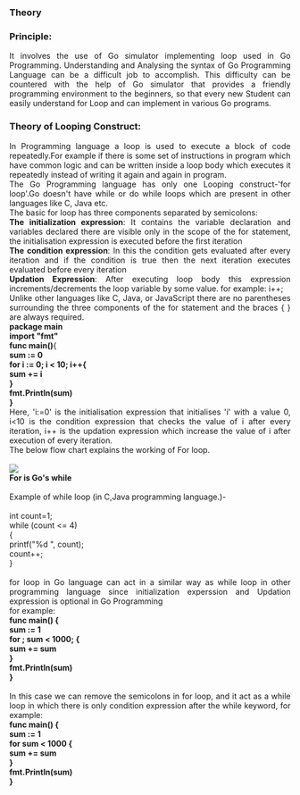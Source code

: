 ### <b>Theory</b>
 <h3><b>Principle:</b></h3>
                   <div align="justify"> It involves the use of Go simulator implementing loop used in Go Programming. Understanding and Analysing the syntax of Go Programming Language can be a difficult job to accomplish. This difficulty can be countered with the help of Go simulator that provides a friendly programming environment to the beginners, so that every new Student can easily understand for Loop and can implement in various Go programs. <br>
                    <h3><b>Theory of Looping Construct:</b></h3>
                    In Programming language a loop is used to execute a block of code repeatedly.For example if there is some set of instructions in program which have common logic and can be written inside a loop body which executes it repeatedly instead of writing it again and again in program. <br>
                    The Go Programming language has only one Looping construct-'for loop'.Go doesn't have while or do while loops which are present in other languages like C, Java etc.<br>
                    The basic for loop has three components separated by semicolons:<br>
                    <b>The initialization expression</b>: It contains the variable declaration and variables declared there are visible only in the scope of the for statement, the initialisation expression is executed before the first iteration<br>
                    <b>The condition expression</b>: In this the condition gets evaluated after every iteration and if the condition is true then the next iteration executes evaluated before every iteration<br>
                    <b>Updation Expression</b>: After executing loop body this expression increments/decrements the loop variable by some value. for example: i++;<br>
                    Unlike other languages like C, Java, or JavaScript there are no parentheses surrounding the three components of the for statement and the braces { } are always required.<br>
                    <b>package main</b><br>
<b>import "fmt"</b><br>
<b>func main()</b>{<br>
	<b>sum := 0</b><br>
	<b>for i := 0; i < 10; i++{</b> <br>
		<b>sum += i</b><br>
	<b>}</b><br>
	<b>fmt.Println(sum)</b><br>
<b>}</b><br>
Here, 'i:=0' is the initialisation expression that initialises 'i' with a value 0, i<10 is the condition expression that checks the value of i after every 
iteration, i++ is the updation expression which increase the value of i after execution of every iteration. <br> 
                    The below flow chart explains the working of For loop.<br> <br>
                    <img src="experiment/simulation/images/forloop.png"> <br>
                    <b>For is Go's while</b> <br><br>
                    Example of while loop (in C,Java programming language.)-<br><br>
                    int count=1;<br>
                   while (count <= 4)<br>
                   {<br>
                	printf("%d ", count);<br>
                	count++;<br>
                   }<br><br>
                   for loop in Go language can act in a similar way as while loop in other programming language since 
                    initialization experssion and Updation expression is optional in Go Programming <br>
                    for example: <br>
                    <b>func main() { </b><br>
                    <b>	sum := 1 </b><br>
                    <b>	for ; sum < 1000; {</b> <br>
                    	<b>	sum += sum </b><br>
                    	<b>} </b><br>
                    	<b>fmt.Println(sum) <br>
                        } </b><br><br>
                        In this case we can remove the semicolons in for loop, and it act as a while loop in which there is only condition expression after the while keyword, for example: <br>
                      <b>  func main() { <br>
                    	sum := 1<br>
                    	for sum < 1000 {<br>
                    		sum += sum<br>
                    	}<br>
                    	fmt.Println(sum)<br>
                        }</b>
                        
                        
                                         
                     
            
